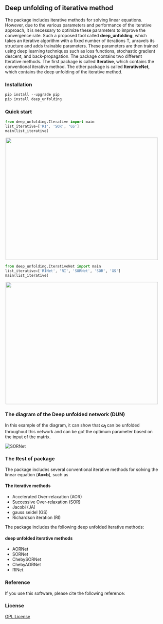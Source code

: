 ## Deep unfolding of iterative method

The package includes iterative methods for solving linear equations. However, due to the various parameters and performance of the iterative approach, it is necessary to optimize these parameters to improve the convergence rate. Such a proposed tool called **deep_unfolding**, which takes an iterative algorithm with a fixed number of iterations T, unravels its structure and adds trainable parameters. These parameters are then trained using deep learning techniques such as loss functions, stochastic gradient descent, and back-propagation.
The package contains two different Iterative methods. The first package is called **Iterative**, which contains the conventional iterative method. The other package is called **IterativeNet**, which contains the deep unfolding of the iterative method.

### Installation 
```python
pip install --upgrade pip
pip install deep_unfolding
```
### Quick start

```python
from deep_unfolding.Iterative import main
list_iterative=['RI', 'SOR', 'GS']
main(list_iterative)
```
<p align="center">
   <img src="https://github.com/Salahberra2022/deep_unfolding/assets/119638218/c5e53af3-445a-4607-8cec-b9ba33400f26" width="500" height="400">
 <p>
 
```python
from deep_unfolding.IterativeNet import main
list_iterative=['RINet', 'RI', 'SORNet', 'SOR', 'GS']
main(list_iterative)
```

<p align="center">
 <img src="https://github.com/Salahberra2022/deep_unfolding/assets/119638218/c53ceec4-458f-44e8-b6cb-72e559b69ffc" width="500" height="400">
 <p>

### The diagram of the Deep unfolded network (DUN)

In this example of the diagram, it can show that **$\omega_{l}$** can be unfolded throughout this network and can be got the optimum parameter based on the input of the matrix.

 ![SORNet](https://user-images.githubusercontent.com/119638218/226128700-f03ae894-a69b-48b1-a4bf-a0a3d2820d8e.png)

  
### The Rest of package

The package includes several conventional iterative methods for solving the linear equation (**Ax=b**), such as 
<h4> The iterative methods</h4>
<ul>
  <li>Accelerated Over-relaxation (AOR)</li>
  <li>Successive Over-relaxation (SOR)</li>
  <li>Jacobi (JA)</li>
  <li>gauss seidel (GS)</li>
  <li>Richardson iteration (RI)</li>
</ul>


The package includes the following deep unfolded iterative methods:
<h4> deep unfolded iterative methods </h4>
<ul>
  <li>AORNet</li>
  <li>SORNet</li>
  <li>ChebySORNet</li>
  <li>ChebyAORNet</li>
  <li>RINet</li>
</ul>

### Reference
If you use this software, please cite the following reference:



### License

[GPL License](LICENSE)





